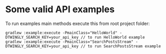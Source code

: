 # Some valid API examples

To run examples main methods execute this from root project folder:

```
gradlew :example:execute -PmainClass="HelloWorld" -DTWINGLY_SEARCH_KEY=your_api_key // to run HelloWorld example
gradlew :example:execute -PmainClass="SearchPostsStream" -DTWINGLY_SEARCH_KEY=your_api_key // to run SearchPostsStream example
```
